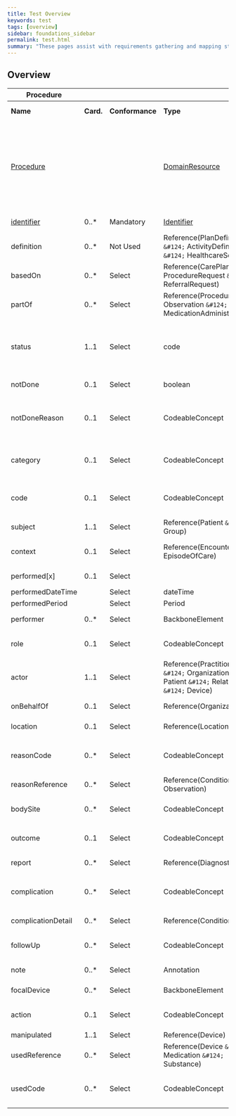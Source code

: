 ```yaml
---
title: Test Overview
keywords: test
tags: [overview]
sidebar: foundations_sidebar
permalink: test.html
summary: "These pages assist with requirements gathering and mapping stages of an ITK3 Messaging Solution development process."
---
```


## Overview ##

|  **Procedure** |  |  |  |  |
|  ------ | ------ | ------ | ------ | ------ |
|  **Name** | **Card.** | **Conformance** | **Type** | **Description & Constraints For This Implementation** |
|  [Procedure](http://hl7.org/fhir/STU3/procedure-definitions.html#Procedure) |  |  | [DomainResource](http://hl7.org/fhir/STU3/domainresource.html) | An action that is being or was performed on a patient<br/>+ Reason not done is only permitted if notDone indicator is true<br/>Elements defined in Ancestors: id, meta, implicitRules, language, text, contained, extension, modifierExtension |
|  [identifier](http://hl7.org/fhir/STU3/procedure-definitions.html#Procedure.identifier) | 0..* | Mandatory | [Identifier](http://hl7.org/fhir/STU3/datatypes.html#Identifier) | External Identifiers for this procedure |
|  definition | 0..* | Not Used | Reference(PlanDefinition <code>&amp;#124;</code> ActivityDefinition <code>&amp;#124;</code> HealthcareService) | Instantiates protocol or definition |
|  basedOn | 0..* | Select | Reference(CarePlan <code>&amp;#124;</code> ProcedureRequest <code>&amp;#124;</code> ReferralRequest) | A request for this procedure |
|  partOf | 0..* | Select | Reference(Procedure <code>&amp;#124;</code> Observation <code>&amp;#124;</code> MedicationAdministration) | Part of referenced event |
|  status | 1..1 | Select | code | preparation <code>&amp;#124;</code> in-progress <code>&amp;#124;</code> suspended <code>&amp;#124;</code> aborted <code>&amp;#124;</code> completed <code>&amp;#124;</code> entered-in-error <code>&amp;#124;</code> unknown<br/>EventStatus (Required) |
|  notDone | 0..1 | Select | boolean | True if procedure was not performed as scheduled |
|  notDoneReason | 0..1 | Select | CodeableConcept | Reason procedure was not performed<br/>Procedure Not Performed Reason (SNOMED-CT) (Example) |
|  category | 0..1 | Select | CodeableConcept | Classification of the procedure<br/>Procedure Category Codes (SNOMED CT) (Example) |
|  code | 0..1 | Select | CodeableConcept | Identification of the procedure<br/>Procedure Codes (SNOMED CT) (Example) |
|  subject | 1..1 | Select | Reference(Patient <code>&amp;#124;</code> Group) | Who the procedure was performed on |
|  context | 0..1 | Select | Reference(Encounter <code>&amp;#124;</code> EpisodeOfCare) | Encounter or episode associated with the procedure |
|  performed[x] | 0..1 | Select |  | Date/Period the procedure was performed |
|  performedDateTime |  | Select | dateTime |  |
|  performedPeriod |  | Select | Period |  |
|  performer | 0..* | Select | BackboneElement | The people who performed the procedure |
|  role | 0..1 | Select | CodeableConcept | The role the actor was in<br/>Procedure Performer Role Codes (Example) |
|  actor | 1..1 | Select | Reference(Practitioner <code>&amp;#124;</code> Organization <code>&amp;#124;</code> Patient <code>&amp;#124;</code> RelatedPerson <code>&amp;#124;</code> Device) | The reference to the practitioner |
|  onBehalfOf | 0..1 | Select | Reference(Organization) | Organization the device or practitioner was acting for |
|  location | 0..1 | Select | Reference(Location) | Where the procedure happened |
|  reasonCode | 0..* | Select | CodeableConcept | Coded reason procedure performed<br/>Procedure Reason Codes (Example) |
|  reasonReference | 0..* | Select | Reference(Condition <code>&amp;#124;</code> Observation) | Condition that is the reason the procedure performed |
|  bodySite | 0..* | Select | CodeableConcept | Target body sites<br/>SNOMED CT Body Structures (Example) |
|  outcome | 0..1 | Select | CodeableConcept | The result of procedure<br/>Procedure Outcome Codes (SNOMED CT) (Example) |
|  report | 0..* | Select | Reference(DiagnosticReport) | Any report resulting from the procedure |
|  complication | 0..* | Select | CodeableConcept | Complication following the procedure<br/>Condition/Problem/Diagnosis Codes (Example) |
|  complicationDetail | 0..* | Select | Reference(Condition) | A condition that is a result of the procedure |
|  followUp | 0..* | Select | CodeableConcept | Instructions for follow up<br/>Procedure Follow up Codes (SNOMED CT) (Example) |
|  note | 0..* | Select | Annotation | Additional information about the procedure |
|  focalDevice | 0..* | Select | BackboneElement | Device changed in procedure |
|  action | 0..1 | Select | CodeableConcept | Kind of change to device<br/>Procedure Device Action Codes (Preferred) |
|  manipulated | 1..1 | Select | Reference(Device) | Device that was changed |
|  usedReference | 0..* | Select | Reference(Device <code>&amp;#124;</code> Medication <code>&amp;#124;</code> Substance) | Items used during procedure |
|  usedCode | 0..* | Select | CodeableConcept | Coded items used during the procedure<br/>FHIR Device Types (Example) |